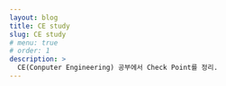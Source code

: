 ```yaml
---
layout: blog
title: CE study
slug: CE study
# menu: true
# order: 1
description: >
  CE(Conputer Engineering) 공부에서 Check Point를 정리.
---
```

